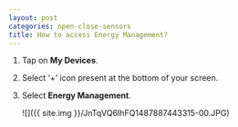 ```yaml
---
layout: post
categories: open-close-sensors
title: How to access Energy Management?
---
```


1. Tap on **My Devices**.

2. Select ‘+’ icon present at the bottom of your screen. 

3. Select **Energy Management**.

    ![]({{ site.img }}/JnTqVQ6IhFQ1487887443315-00.JPG)